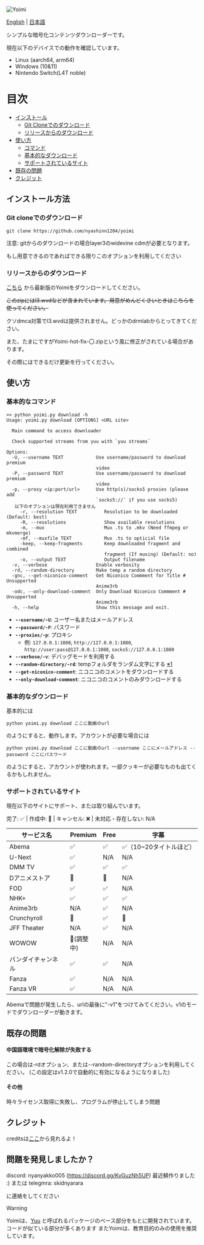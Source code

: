 ![Yoimi](https://socialify.git.ci/NyaShinn1204/Yoimi/image?description=1&descriptionEditable=%E8%A4%87%E6%95%B0%E3%81%AE%E3%82%B5%E3%82%A4%E3%83%88%E3%81%AE%E5%8B%95%E7%94%BB%E3%83%80%E3%82%A6%E3%83%B3%E3%83%AD%E3%83%BC%E3%83%80%E3%83%BC%0AA%20Simple%20Encrypt%20Content%20Downloader&font=Raleway&language=1&logo=https%3A%2F%2Ffiles.catbox.moe%2Fue535j.png&name=1&pattern=Solid&theme=Light)

[English](./README.md) | [日本語](./README.ja.md)

シンプルな暗号化コンテンツダウンローダーです。

現在以下のデバイスでの動作を確認しています。

- Linux (aarch64, arm64)
- Windows (10&11)
- Nintendo Switch(L4T noble)

# 目次

- [インストール](#インストール方法)
    - [Git Cloneでのダウンロード](#git-cloneでのダウンロード)
    - [リリースからのダウンロード](#リリースからのダウンロード)
- [使い方](#使い方)
    - [コマンド](#基本的なコマンド)
    - [基本的なダウンロード](#基本的なダウンロード)
    - [サポートされているサイト](#サポートされているサイト)
- [既存の問題](#既存の問題)
- [クレジット](#クレジット)


## インストール方法

### Git cloneでのダウンロード

    git clone https://github.com/nyashinn1204/yoimi

注意: gitからのダウンロードの場合layer3のwidevine cdmが必要となります。

もし用意できるのであればできる限りこのオプションを利用してください


### リリースからのダウンロード

[こちら](https://github.com/NyaShinn1204/Yoimi/releases/latest) から最新版のYoimiをダウンロードしてください。

~~このzipにはl3.wvdなどが含まれています。用意がめんどくさいときはこちらを使ってください。~~

クソdmca対策でl3.wvdは提供されません。どっかのdrmlabからとってきてください。

また、たまにですがYoimi-hot-fix-〇.zipという風に修正がされている場合があります。

その際にはできるだけ更新を行ってください。

## 使い方

### 基本的なコマンド

```
>> python yoimi.py download -h
Usage: yoimi.py download [OPTIONS] <URL site>

  Main command to access downloader

  Check supported streams from yuu with `yuu streams`

Options:
  -U, --username TEXT            Use username/password to download premium
                                 video
  -P, --password TEXT            Use username/password to download premium
                                 video
  -p, --proxy <ip:port/url>      Use http(s)/socks5 proxies (please add
                                 `socks5://` if you use socks5)
   以下のオプションは現在利用できません
     -r, --resolution TEXT          Resolution to be downloaded (Default: best)
     -R, --resolutions              Show available resolutions
     -m, --mux                      Mux .ts to .mkv (Need ffmpeg or mkvmerge)
     -mf, --muxfile TEXT            Mux .ts to opticial file
     -keep, --keep-fragments        Keep downloaded fragment and combined
                                    fragment (If muxing) (Default: no)
     -o, --output TEXT              Output filename
  -v, --verbose                  Enable verbosity
  -rd, --random-directory        Make temp a random directory
  -gnc, --get-niconico-comment   Get Niconico Commment for Title # Unsupported
                                 Anime3rb
  -odc, --only-download-comment  Only Download Niconico Commment # Unsupported
                                 Anime3rb
  -h, --help                     Show this message and exit.
```

- **`--username/-U`**: ユーザー名またはメールアドレス
- **`--password/-P`**: パスワード
- **`--proxies/-p`**: プロキシ
    - 例: `127.0.0.1:1080`, `http://127.0.0.1:1080`, `http://user:pass@127.0.0.1:1080`, `socks5://127.0.0.1:1080`
- **`--verbose/-v`**: デバッグモードを利用する
- **`--random-directory/-rd`**: tempフォルダをランダム文字にする [※1](#中国語環境で暗号化解除が失敗する)
- **`--get-niconico-comment`**: ニコニコのコメントをダウンロードする
- **`--only-download-comment`**: ニコニコのコメントのみダウンロードする

### 基本的なダウンロード

基本的には

    python yoimi.py download ここに動画のurl

のようにすると、動作します。アカウントが必要な場合には

    python yoimi.py download ここに動画のurl --username ここにメールアドレス --password ここにパスワード

のようにすると、アカウントが使われます。一部クッキーが必要なものも出てくるかもしれません。

### サポートされているサイト

現在以下のサイトにサポート、または取り組んでいます。

完了: ✅   |   作成中: 🔄️   |   キャンセル: ❌   |   未対応・存在しない: N/A

| サービス名           | Premium | Free | 字幕                      |
|----------------------|---------|------|-------------------------- |
| Abema                | ✅      | ✅   | ✅（10~20タイトルほど） |
| U-Next               | ✅      | N/A  | N/A                      |
| DMM TV               | ✅      | ✅   | ✅                      |
| Dアニメストア        | 🔄️      | 🔄️   | N/A                      |
| FOD                  | ✅      | ✅   | N/A                      |
| NHK+                 | ✅      | ✅    | ✅                       |
| Anime3rb             | N/A     | ✅   | N/A                       |
| Crunchyroll          | 🔄️      | ✅   | 🔄️                       |
| JFF Theater          | N/A     | ✅   | N/A                       |
| WOWOW                | 🔄️(調整中)      | N/A  | N/A                |
| バンダイチャンネル   | ✅      | ✅   | N/A                      |
| Fanza              | ✅      | N/A    | N/A                        |
| Fanza VR           | ✅      | N/A    | N/A                        |

Abemaで問題が発生したら、urlの最後に"-v1"をつけてみてください。v1のモードでダウンローダーが動きます。

## 既存の問題

#### 中国語環境で暗号化解除が失敗する

この場合は-rdオプション、または--random-directoryオプションを利用してください。
(この設定はv1.2.0で自動的に有効になるようになりました)

#### その他

時々ライセンス取得に失敗し、プログラムが停止してしまう問題


## クレジット

creditsは[ここ](./CREDITS.md)から見れるよ！

## 問題を発見しましたか？

discord: nyanyakko005 (https://discord.gg/KvGuzNh5UP) 最近鯖作りました :)
または
telegmra: skidnyarara

に連絡をしてください

> [!WARNING]
> Yoimiは、[Yuu](https://github.com/noaione/yuu) と呼ばれるパッケージのベース部分をもとに開発されています。コードが似ている部分が多くあります
> またYoimiは、教育目的のみの使用を推奨しています。

<!-- https://discord.gg/ReZT8E2F2j -->